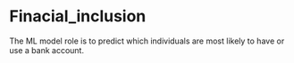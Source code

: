 # Finacial_inclusion
The ML model role is to predict which individuals are most likely to have or use a bank account.
